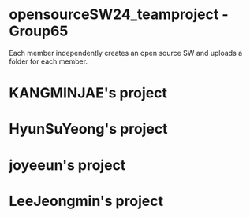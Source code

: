 # opensourceSW24_teamproject - Group65
Each member independently creates an open source SW and uploads a folder for each member.

# KANGMINJAE's project

# HyunSuYeong's project

# joyeeun's project

# LeeJeongmin's project

